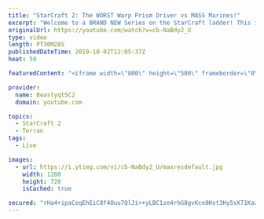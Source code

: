 ```yaml
---
title: "StarCraft 2: The WORST Warp Prism Driver vs MASS Marines!"
excerpt: "Welcome to a BRAND NEW Series on the StarCraft ladder! This is the \"Mass Marines to Grandmaster\" challenge, where the only attacking unit that I'm allowed to make is Marines - and that's it! I am allowed to make Medivacs just so that the gaemplay is not too monotonous, but I believe I could even make"
originalUrl: https://youtube.com/watch?v=cb-NaBdy2_U
type: video
length: PT30M28S
publishedDateTime: 2019-10-02T12:05:37Z
heat: 50

featuredContent: "<iframe width=\"800\" height=\"500\" frameborder=\"0\" src=\"https://www.youtube.com/embed/cb-NaBdy2_U\" allow=\"accelerometer; autoplay; encrypted-media; gyroscope; picture-in-picture\" allowfullscreen></iframe>"

provider:
  name: BeastyqtSC2
  domain: youtube.com

topics:
  - StarCraft 2
  - Terran
tags:
  - Live

images:
  - url: https://i.ytimg.com/vi/cb-NaBdy2_U/maxresdefault.jpg
    width: 1280
    height: 720
    isCached: true

secured: "rHa4+ipaCeqEhEiC8f4Ouu7QlJi++yLBC1ze4rhG8gvKce8Hst3Hy5sX71Kaz0/SRCfzwtSM/D9v5RK0kMRmr2XTu+KqQB8NflyKdoVOO7NrFfHy+YzQJu/Cjb07Yt3ZnLZDynDTys7FQbx/Ql9lxKPrYnmJ99j7ZVqe/DMjTNAXPxnvjOxVkW6TzgQ0Tn6oSYDYToXP4G65GqBzyMD1CTECpBpx2eerx9AR8nbgiGtUj7YIeQZdpT94OFwYjC1kfI0IngEy0WWeGRerz+94WjBQn1+bQbB8fBV3L0iKZX1TaF083CIf+qn/nJDssHUlNifpHKMEuQuVbLvUWDaBcKxVm+zRfvNC3803GcVhCPCC3rFd1+Eo1j8vcQs1kux5iJAMN++gY3QV6mlljHgORLblwOKDdSNNDzhBdSeqhKQ=;GXmXUldNSkHgC73LsxMG+A=="
---
```


